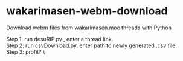 # wakarimasen-webm-download
Download webm files from wakarimasen.moe threads with Python

Step 1: run desuRIP.py , enter a thread link. \
Step 2: run csvDownload.py, enter path to newly generated .csv file. \
Step 3: profit? \
